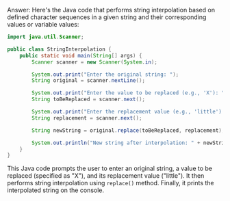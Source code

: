 Answer: Here's the Java code that performs string interpolation based on defined character sequences in a given string and their corresponding values or variable values:

```java
import java.util.Scanner;

public class StringInterpolation {
    public static void main(String[] args) {
        Scanner scanner = new Scanner(System.in);

        System.out.print("Enter the original string: ");
        String original = scanner.nextLine();

        System.out.print("Enter the value to be replaced (e.g., 'X'): ");
        String toBeReplaced = scanner.next();

        System.out.print("Enter the replacement value (e.g., 'little'): ");
        String replacement = scanner.next();

        String newString = original.replace(toBeReplaced, replacement);

        System.out.println("New string after interpolation: " + newString);
    }
}
```
This Java code prompts the user to enter an original string, a value to be replaced (specified as "X"), and its replacement value ("little"). It then performs string interpolation using `replace()` method. Finally, it prints the interpolated string on the console.
